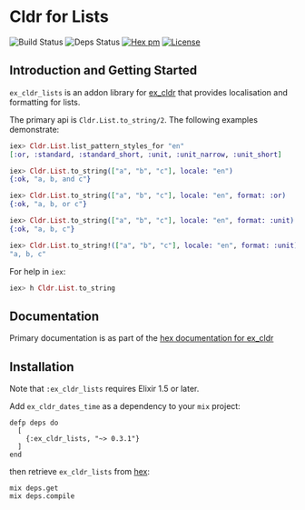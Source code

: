 # Cldr for Lists
![Build Status](http://sweatbox.noexpectations.com.au:8080/buildStatus/icon?job=cldr_lists)
![Deps Status](https://beta.hexfaktor.org/badge/all/github/kipcole9/cldr_lists.svg)
[![Hex pm](http://img.shields.io/hexpm/v/ex_cldr_lists.svg?style=flat)](https://hex.pm/packages/ex_cldr_lists)
[![License](https://img.shields.io/badge/license-Apache%202-blue.svg)](https://github.com/kipcole9/cldr_lists/blob/master/LICENSE)

## Introduction and Getting Started

`ex_cldr_lists` is an addon library for [ex_cldr](https://hex.pm/packages/ex_cldr) that provides localisation and formatting for lists.

The primary api is `Cldr.List.to_string/2`.  The following examples demonstrate:

```elixir
iex> Cldr.List.list_pattern_styles_for "en"
[:or, :standard, :standard_short, :unit, :unit_narrow, :unit_short]

iex> Cldr.List.to_string(["a", "b", "c"], locale: "en")
{:ok, "a, b, and c"}

iex> Cldr.List.to_string(["a", "b", "c"], locale: "en", format: :or)
{:ok, "a, b, or c"}

iex> Cldr.List.to_string(["a", "b", "c"], locale: "en", format: :unit)
{:ok, "a, b, c"}

iex> Cldr.List.to_string!(["a", "b", "c"], locale: "en", format: :unit)
"a, b, c"
```

For help in `iex`:

```elixir
iex> h Cldr.List.to_string
```

## Documentation

Primary documentation is as part of the [hex documentation for ex_cldr](https://hexdocs.pm/ex_cldr/6_units_formats.html)

## Installation

Note that `:ex_cldr_lists` requires Elixir 1.5 or later.

Add `ex_cldr_dates_time` as a dependency to your `mix` project:

    defp deps do
      [
        {:ex_cldr_lists, "~> 0.3.1"}
      ]
    end

then retrieve `ex_cldr_lists` from [hex](https://hex.pm/packages/ex_cldr_lists):

    mix deps.get
    mix deps.compile

